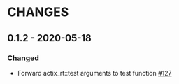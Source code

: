 # CHANGES

## 0.1.2 - 2020-05-18

### Changed

* Forward actix_rt::test arguments to test function [#127]

[#127]: https://github.com/actix/actix-net/pull/127
